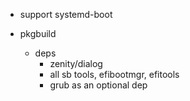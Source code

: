 - support systemd-boot

- pkgbuild
  - deps
    - zenity/dialog
    - all sb tools, efibootmgr, efitools
    - grub as an optional dep
